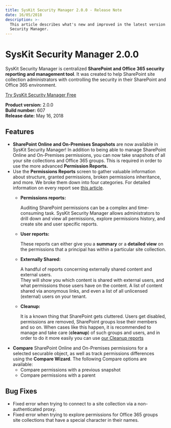 ```yaml
---
title: SysKit Security Manager 2.0.0 - Release Note
date: 16/05/2018
description: >-
  This article describes what's new and improved in the latest version of SysKit
  Security Manager.
---
```


# SysKit Security Manager 2.0.0

SysKit Security Manager is centralized **SharePoint and Office 365 security reporting and management tool**. It was created to help SharePoint site collection administrators with controlling the security in their SharePoint and Office 365 environment.

[Try SysKit Security Manager Free](https://www.syskit.com/products/security-manager/download/)

**Product version:** 2.0.0  
**Build number:** 607  
**Release date:** May 16, 2018

## Features

* **SharePoint Online and On-Premises Snapshots** are now available in SysKit Security Manager! In addition to being able to manage SharePoint Online and On-Premises permissions, you can now take snapshots of all your site collections and Office 365 groups. This is required in order to use the more advanced **Permission Reports.**
* Use the **Permissions Reports** screen to gather valuable information about structure, granted permissions, broken permissions inheritance, and more. We broke them down into four categories. For detailed information on every report see [this article](../get-to-know-security-manager/permissions-reports-screen.md).
  * **Permissions reports:**

    Auditing SharePoint permissions can be a complex and time-consuming task. SysKit Security Manager allows administrators to drill down and view all permissions, explore permissions history, and create site and user specific reports.

  * **User reports:**

    These reports can either give you a **summary** or a **detailed view** on the permissions that a principal has within a particular site collection.

  * **Externally Shared:**

    A handful of reports concerning externally shared content and external users.  
    They will show you which content is shared with external users, and what permissions those users have on the content. A list of content shared via anonymous links, and even a list of all unlicensed \(external\) users on your tenant.

  * **Cleanup:**

    It is a known thing that SharePoint gets cluttered. Users get disabled, permissions are removed, SharePoint groups lose their members and so on. When cases like this happen, it is recommended to manage and take care \(**cleanup**\) of such groups and users, and in order to do it more easily you can use [our Cleanup reports](../get-to-know-security-manager/permissions-reports-screen.md#cleanup)
* **Compare** SharePoint Online and On-Premises permissions for a selected securable object, as well as track permissions differences using the **Compare Wizard**. The following Compare options are available:
  * Compare permissions with a previous snapshot
  * Compare permissions with a parent

## Bug Fixes

* Fixed error when trying to connect to a site collection via a non-authenticated proxy.
* Fixed error when trying to explore permissions for Office 365 groups site collections that have a special character in their names.

